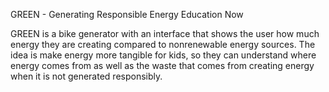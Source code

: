 GREEN - Generating Responsible Energy Education Now

GREEN is a bike generator with an interface that shows the user how much energy they are creating compared to nonrenewable energy sources. The idea is make energy more tangible for kids, so they can understand where energy comes from as well as the waste that comes from creating energy when it is not generated responsibly.
